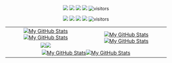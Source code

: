 <p align="center">
    <a href="https://github.com/rclev4sec/rclev4sec"><img src="https://img.shields.io/badge/status-updating-brightgreen.svg"></a>
    <a href="https://github.com/rclev4sec/rclev4sec/graphs/contributors"><img src="https://img.shields.io/github/contributors/rclev4sec/rclev4sec?color=blue"></a>
    <a href="https://github.com/rclev4sec"><img src="https://img.shields.io/github/stars/rclev4sec.svg?color=blue&logo=github"></a>
    <a href="https://github.com/rclev4sec/rclev4sec/network/members"><img src="https://img.shields.io/github/forks/rclev4sec/rclev4sec.svg?color=blue&logo=github"></a>
    <img src="https://visitor-badge.laobi.icu/badge?page_id=rclev4sec.rclev4sec" alt="visitors"/>
</p>

<p align="center">
    <a href="https://github.com/rclev4sec/rclev4sec"><img src="https://img.shields.io/badge/status-updating-brightgreen.svg"></a>
    <a href="https://github.com/rclev4sec/rclev4sec/graphs/contributors"><img src="https://img.shields.io/github/contributors/rclev4sec/rclev4sec?color=blue"></a>
    <a href="https://github.com/rclev4sec"><img src="https://img.shields.io/github/stars/rclev4sec.svg?color=blue&logo=github"></a>
    <a href="https://github.com/rclev4sec/rclev4sec/network/members"><img src="https://img.shields.io/github/forks/rclev4sec/rclev4sec.svg?color=blue&logo=github"></a>
    <img src="https://visitor-badge.laobi.icu/badge?page_id=rclev4sec.rclev4sec" alt="visitors"/>
</p>

<table>
    <tr>
        <td align="center"><a href="https://github.com/rclev4sec#gh-light-mode-only"><img src="https://github-readme-stats.vercel.app/api?username=rclev4sec&show_icons=true&theme=default&include_all_commits=true#gh-light-mode-only" alt="My GitHub Stats"/></a><a href="https://github.com/rclev4sec#gh-dark-mode-only"><img src="https://github-readme-stats.vercel.app/api?username=rclev4sec&show_icons=true&theme=tokyonight&include_all_commits=true#gh-dark-mode-only" alt="My GitHub Stats"/></a></td>
        <td rowspan="2" align="center"><a href="https://github.com/rclev4sec#gh-light-mode-only"><img src="https://github-readme-stats.vercel.app/api/top-langs/?username=rclev4sec&theme=default&langs_count=8#gh-light-mode-only" alt="My GitHub Stats"/></a><a href="https://github.com/rclev4sec#gh-dark-mode-only"><img src="https://github-readme-stats.vercel.app/api/top-langs/?username=rclev4sec&theme=tokyonight&langs_count=8#gh-dark-mode-only" alt="My GitHub Stats"/></a></td>
    </tr>
    <tr>
        <td align="center"><a href="https://github.com/rclev4sec#gh-light-mode-only"><img src="https://github-readme-streak-stats.herokuapp.com/?user=rclev4sec&theme=default"/></a><a href="https://github.com/rclev4sec#gh-dark-mode-only"><img src="https://github-readme-streak-stats.herokuapp.com/?user=rclev4sec&theme=tokyonight"/></a></td>
    </tr>
    <tr>
        <td colspan="2" align="center"><a href="https://github.com/rclev4sec#gh-light-mode-only"><img src="https://raw.githubusercontent.com/rclev4sec/rclev4sec/output/github-contribution-grid-snake-default.svg#gh-light-mode-only" alt="My GitHub Stats"/></a><a href="https://github.com/rclev4sec#gh-dark-mode-only"><img src="https://raw.githubusercontent.com/rclev4sec/rclev4sec/output/github-contribution-grid-snake-dark.svg#gh-dark-mode-only" alt="My GitHub Stats"/></a></td>
    </tr>
</table>
